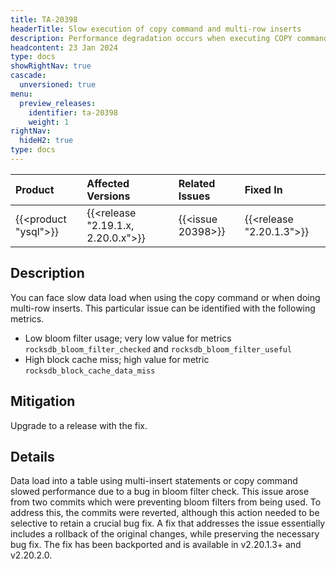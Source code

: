 ```yaml
---
title: TA-20398
headerTitle: Slow execution of copy command and multi-row inserts
description: Performance degradation occurs when executing COPY commands or multi-row INSERT statements due to inefficient query planning and execution strategies.
headcontent: 23 Jan 2024
type: docs
showRightNav: true
cascade:
  unversioned: true
menu:
  preview_releases:
    identifier: ta-20398
    weight: 1
rightNav:
  hideH2: true
type: docs
---
```


|          Product           |  Affected Versions  |  Related Issues   | Fixed In |
| :------------------------- | :------------------ | :---------------- | :------- |
| {{<product "ysql">}}       | {{<release "2.19.1.x, 2.20.0.x">}} | {{<issue 20398>}} | {{<release "2.20.1.3">}}      |

## Description

You can face slow data load when using the copy command or when doing multi-row inserts. This particular issue can be identified with the following metrics.

- Low bloom filter usage; very low value for metrics `rocksdb_bloom_filter_checked` and `rocksdb_bloom_filter_useful`
- High block cache miss;  high value for metric `rocksdb_block_cache_data_miss`

## Mitigation

Upgrade to a release with the fix.

## Details

Data load into a table using multi-insert statements or copy command slowed performance due to a bug in bloom filter check. This issue arose from two commits which were preventing bloom filters from being used. To address this, the commits were reverted, although this action needed to be selective to retain a crucial bug fix. A fix that addresses the issue essentially includes a rollback of the original changes, while preserving the necessary bug fix. The fix has been backported and is available in v2.20.1.3+ and v2.20.2.0.
